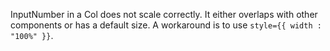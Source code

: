 InputNumber in a Col does not scale correctly. It either overlaps with other components or has a default size. A workaround is to use `style={{ width : "100%" }}`.
